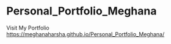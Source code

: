 # Personal_Portfolio_Meghana
Visit My Portfolio
 https://meghanaharsha.github.io/Personal_Portfolio_Meghana/
